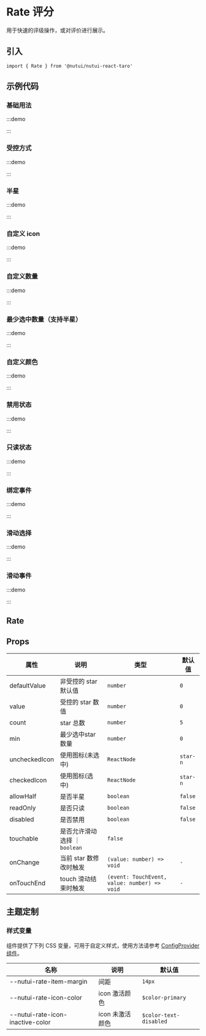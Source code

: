 # Rate 评分

用于快速的评级操作，或对评价进行展示。

## 引入

```tsx
import { Rate } from '@nutui/nutui-react-taro'
```

## 示例代码

### 基础用法

:::demo

<CodeBlock src='taro/demo1.tsx'></CodeBlock>

:::

### 受控方式

:::demo

<CodeBlock src='taro/demo2.tsx'></CodeBlock>

:::

### 半星

:::demo

<CodeBlock src='taro/demo3.tsx'></CodeBlock>

:::

### 自定义 icon

:::demo

<CodeBlock src='taro/demo4.tsx'></CodeBlock>

:::

### 自定义数量

:::demo

<CodeBlock src='taro/demo5.tsx'></CodeBlock>

:::

### 最少选中数量（支持半星）

:::demo

<CodeBlock src='taro/demo6.tsx'></CodeBlock>

:::

### 自定义颜色

:::demo

<CodeBlock src='taro/demo7.tsx'></CodeBlock>

:::

### 禁用状态

:::demo

<CodeBlock src='taro/demo8.tsx'></CodeBlock>

:::

### 只读状态

:::demo

<CodeBlock src='taro/demo9.tsx'></CodeBlock>

:::

### 绑定事件

:::demo

<CodeBlock src='taro/demo10.tsx'></CodeBlock>

:::

### 滑动选择

:::demo

<CodeBlock src='taro/demo11.tsx'></CodeBlock>

:::

### 滑动事件

:::demo

<CodeBlock src='taro/demo12.tsx'></CodeBlock>

:::

## Rate

## Props

| 属性 | 说明 | 类型 | 默认值 |
| --- | --- | --- | --- |
| defaultValue | 非受控的 star 默认值 | `number` | `0` |
| value | 受控的 star 数值 | `number` | `0` |
| count | star 总数 | `number` | `5` |
| min | 最少选中star数量 | `number` | `0` |
| uncheckedIcon | 使用图标(未选中) | `ReactNode` | `star-n` |
| checkedIcon | 使用图标(选中) | `ReactNode` | `star-n` |
| allowHalf | 是否半星 | `boolean` | `false` |
| readOnly | 是否只读 | `boolean` | `false` |
| disabled | 是否禁用 | `boolean` | `false` |
| touchable | 是否允许滑动选择 ｜ `boolean` | `false` |
| onChange | 当前 star 数修改时触发 | `(value: number) => void` | `-` |
| onTouchEnd | touch 滑动结束时触发 | `(event: TouchEvent, value: number) => void` | `-` |

## 主题定制

### 样式变量

组件提供了下列 CSS 变量，可用于自定义样式，使用方法请参考 [ConfigProvider 组件](#/zh-CN/component/configprovider)。

| 名称 | 说明 | 默认值 |
| --- | --- | --- |
| \--nutui-rate-item-margin | 间距 | `14px` |
| \--nutui-rate-icon-color | icon 激活颜色 | `$color-primary` |
| \--nutui-rate-icon-inactive-color | icon 未激活颜色 | `$color-text-disabled` |
